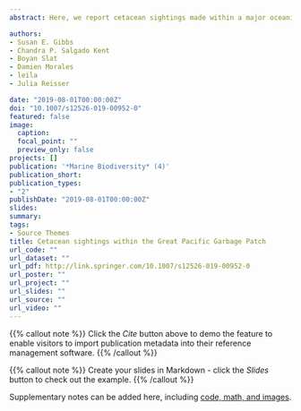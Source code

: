 ```yaml
---
abstract: Here, we report cetacean sightings made within a major oceanic accumulation zone for plastics, often referred to as the ‘Great Pacific Garbage Patch’ (GPGP). These cetacean records occurred in October 2016 and were made by sensors and trained observers aboard a Hercules C-130 aircraft surveying the GPGP at 400 m height and 140 knots speed. Four sperm whales (including a mother and calf pair), three beaked whales, two baleen whales, and at least five other cetaceans were observed. Many surface drifting plastics were also detected, including fishing nets, ropes, floats and fragmented debris. Some of these objects were close to the sighted mammals, posing entanglement and ingestion risks to animals using the GPGP as a migration corridor or core habitat. Our study demonstrates the potential exposure of several cetacean species to the high levels of plastic pollution in the area. Further research is required to evaluate the potential effects of the GPGP on marine mammal populations inhabiting the North Pacific.

authors:
- Susan E. Gibbs
- Chandra P. Salgado Kent 
- Boyan Slat
- Damien Morales
- leila
- Julia Reisser

date: "2019-08-01T00:00:00Z"
doi: "10.1007/s12526-019-00952-0"
featured: false
image:
  caption: 
  focal_point: ""
  preview_only: false
projects: []
publication: '*Marine Biodiversity* (4)'
publication_short: 
publication_types:
- "2"
publishDate: "2019-08-01T00:00:00Z"
slides: 
summary: 
tags:
- Source Themes
title: Cetacean sightings within the Great Pacific Garbage Patch
url_code: ""
url_dataset: ""
url_pdf: http://link.springer.com/10.1007/s12526-019-00952-0
url_poster: ""
url_project: ""
url_slides: ""
url_source: ""
url_video: ""
---
```


{{% callout note %}}
Click the *Cite* button above to demo the feature to enable visitors to import publication metadata into their reference management software.
{{% /callout %}}

{{% callout note %}}
Create your slides in Markdown - click the *Slides* button to check out the example.
{{% /callout %}}

Supplementary notes can be added here, including [code, math, and images](https://wowchemy.com/docs/writing-markdown-latex/).
